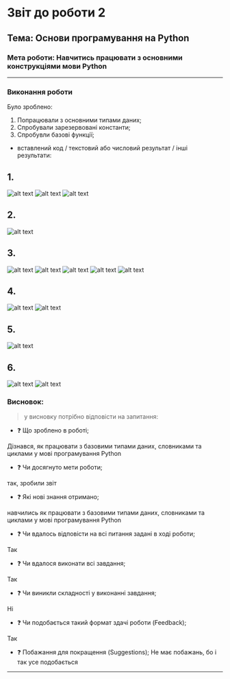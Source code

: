 # Звіт до роботи 2
## Тема: Основи програмування на Python
### Мета роботи: Навчитись працювати з основними конструкціями мови Python
---
### Виконання роботи
Було зроблено:

1. Попрацювали з основними типами даних;
2. Спробували зарезервовані константи;
3. Спробувли базові функції;

- вставлений код / текстовий або числовий результат / інші результати:

## 1. 
![alt text](https://github.com/RomanBakayev/bakayev-tks24/raw/main/2_lab/scr/1/unknown.png "Працюю з базовими типами даних")
![alt text](https://github.com/RomanBakayev/bakayev-tks24/raw/main/2_lab/scr/1/unknown%20(1).png)
![alt text](https://github.com/RomanBakayev/bakayev-tks24/raw/main/2_lab/scr/1/unknown%20(2).png)

## 2. 
![alt text](https://github.com/RomanBakayev/bakayev-tks24/raw/main/2_lab/scr/2/unknown%20(3).png "Знайомлюсь з словниками")

## 3.
![alt text](https://github.com/RomanBakayev/bakayev-tks24/raw/main/2_lab/scr/3/unknown%20(4).png "Робота з циклами")
![alt text](https://github.com/RomanBakayev/bakayev-tks24/raw/main/2_lab/scr/3/unknown%20(5).png "Робота з циклами")
![alt text](https://github.com/RomanBakayev/bakayev-tks24/raw/main/2_lab/scr/3/unknown%20(6).png "Робота з циклами")
![alt text](https://github.com/RomanBakayev/bakayev-tks24/raw/main/2_lab/scr/3/unknown%20(7).png "Робота з циклами")
![alt text](https://github.com/RomanBakayev/bakayev-tks24/raw/main/2_lab/scr/3/unknown%20(8).png "Робота з циклами")

## 4.
![alt text](https://github.com/RomanBakayev/bakayev-tks24/raw/main/2_lab/scr/unknown%20(9).png "Робота з циклами")
![alt text](https://github.com/RomanBakayev/bakayev-tks24/raw/main/2_lab/scr/unknown%20(10).png "Робота з циклами")

## 5.
![alt text](https://github.com/RomanBakayev/bakayev-tks24/raw/main/2_lab/scr/unknown%20(11).png "Робота з циклами")

## 6.
![alt text](https://github.com/RomanBakayev/bakayev-tks24/raw/main/2_lab/scr/unknown%20(12).png "Робота з циклами")
![alt text](https://github.com/RomanBakayev/bakayev-tks24/raw/main/2_lab/scr/unknown%20(13).png "Робота з циклами")

### Висновок: 
> у висновку потрібно відповісти на запитання:
- :question: Що зроблено в роботі;

Дізнався, як працювати з базовими типами даних, словниками та циклами у мові програмування Python
- :question: Чи досягнуто мети роботи;

так, зробили звіт
- :question: Які нові знання отримано;

навчились як працювати з базовими типами даних, словниками та циклами у мові програмування Python
- :question: Чи вдалось відповісти на всі питання задані в ході роботи;

Так
- :question: Чи вдалося виконати всі завдання;

Так
- :question: Чи виникли складності у виконанні завдання;

Ні
- :question: Чи подобається такий формат здачі роботи (Feedback);

Так
- :question: Побажання для покращення (Suggestions);
Не має побажань, бо і так усе подобається
---